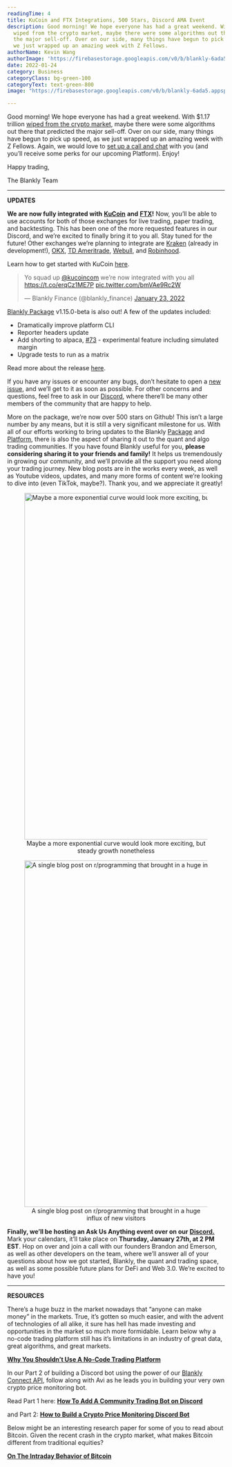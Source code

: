 ```yaml
---
readingTime: 4
title: KuCoin and FTX Integrations, 500 Stars, Discord AMA Event
description: Good morning! We hope everyone has had a great weekend. With $1.17 trillion
  wiped from the crypto market, maybe there were some algorithms out there that predicted
  the major sell-off. Over on our side, many things have begun to pick up speed, as
  we just wrapped up an amazing week with Z Fellows.
authorName: Kevin Wang
authorImage: 'https://firebasestorage.googleapis.com/v0/b/blankly-6ada5.appspot.com/o/headshots%2Fwangkevin.png?alt=media&token=cc3f875e-c5dc-48ee-bff4-865b23c16310'
date: 2022-01-24
category: Business
categoryClass: bg-green-100
categoryText: text-green-800
image: "https://firebasestorage.googleapis.com/v0/b/blankly-6ada5.appspot.com/o/blog%2Fimages%2Fkucoin-and-ftx-integrations-500-stars-discord-ama-event%2Fhttps___bucketeer-e05bbc84-baa3-437e-9518-adb32be77984.s3.amazonaws.com_public_images_780884e4-6f28-45d9-b621-fdb8abcdde3a_1222x630.png?alt=media&token=ad94f9a8-8536-43ec-8100-05659501235e"

---
```

Good morning! We hope everyone has had a great weekend. With $1.17 trillion [wiped from the crypto market](https://www.bloomberg.com/news/articles/2022-01-21/crypto-meltdown-erases-more-than-1-trillion-in-market-value?srnd=premium), maybe there were some algorithms out there that predicted the major sell-off. Over on our side, many things have begun to pick up speed, as we just wrapped up an amazing week with Z Fellows. Again, we would love to [set up a call and chat](https://calendly.com/blankly) with you (and you’ll receive some perks for our upcoming Platform). Enjoy! 

Happy trading,

The Blankly Team

<hr>

**UPDATES**

**We are now fully integrated with** [**KuCoin**](https://www.kucoin.com/) **and** [**FTX**](https://ftx.com/en)**!** Now, you’ll be able to use accounts for both of those exchanges for live trading, paper trading, and backtesting. This has been one of the more requested features in our Discord, and we’re excited to finally bring it to you all. Stay tuned for the future! Other exchanges we’re planning to integrate are [Kraken](https://www.kraken.com/en-us/) (already in development!), [OKX](https://www.okx.com/), [TD Ameritrade](https://www.tdameritrade.com/), [Webull](https://www.webull.com/), and [Robinhood](https://robinhood.com/). 

Learn how to get started with KuCoin [here](https://blankly.finance/blankly-kucoin).

<blockquote class="twitter-tweet tw-align-center"><p lang="en" dir="ltr">Yo squad up <a href="https://twitter.com/kucoincom?ref_src=twsrc%5Etfw">@kucoincom</a> we’re now integrated with you all <a href="https://t.co/erqCz1ME7P">https://t.co/erqCz1ME7P</a> <a href="https://t.co/bmVAe9Rc2W">pic.twitter.com/bmVAe9Rc2W</a></p>&mdash; Blankly Finance (@blankly_finance) <a href="https://twitter.com/blankly_finance/status/1485122966681759745?ref_src=twsrc%5Etfw">January 23, 2022</a></blockquote> <script async src="https://platform.twitter.com/widgets.js" charset="utf-8"></script>

[Blankly Package](https://package.blankly.finance) v1.15.0-beta is also out! A few of the updates included: 

* Dramatically improve platform CLI
* Reporter headers update
* Add shorting to alpaca, [#73](https://github.com/Blankly-Finance/Blankly/issues/73) - experimental feature including simulated margin
* Upgrade tests to run as a matrix

Read more about the release [here](https://github.com/Blankly-Finance/Blankly/releases/tag/v1.15.0-beta).

If you have any issues or encounter any bugs, don’t hesitate to open a [new issue](https://github.com/Blankly-Finance/Blankly/issues), and we’ll get to it as soon as possible. For other concerns and questions, feel free to ask in our [Discord](https://discord.gg/kS7Rk6knzU), where there’ll be many other members of the community that are happy to help.

More on the package, we’re now over 500 stars on Github! This isn’t a large number by any means, but it is still a very significant milestone for us. With all of our efforts working to bring updates to the Blankly [Package](https://github.com/Blankly-Finance/Blankly) and [Platform](https://blankly.finance), there is also the aspect of sharing it out  to the quant and algo trading communities. If you have found Blankly useful for you, **please considering sharing it to your friends and family!** It helps us tremendously in growing our community, and we’ll provide all the support you need along your trading journey. New blog posts are in the works every week, as well as Youtube videos, updates, and many more forms of content we’re looking to dive into (even TikTok, maybe?). Thank you, and we appreciate it greatly! 

<figure>
  <img src="https://firebasestorage.googleapis.com/v0/b/blankly-6ada5.appspot.com/o/blog%2Fimages%2Fkucoin-and-ftx-integrations-500-stars-discord-ama-event%2Fstar-history-2022124.png?alt=media&token=3a313f2b-2b26-4ee1-90a0-c552ba9ccbc7" alt="Maybe a more exponential curve would look more exciting, but steady growth nonetheless" width="800" loading="lazy">
  <figcaption align="center">Maybe a more exponential curve would look more exciting, but steady growth nonetheless</figcaption>
</figure>

<figure>
  <img src="https://firebasestorage.googleapis.com/v0/b/blankly-6ada5.appspot.com/o/blog%2Fimages%2Fkucoin-and-ftx-integrations-500-stars-discord-ama-event%2Fhttps___bucketeer-e05bbc84-baa3-437e-9518-adb32be77984.s3.amazonaws.com_public_images_780884e4-6f28-45d9-b621-fdb8abcdde3a_1222x630.png?alt=media&token=ad94f9a8-8536-43ec-8100-05659501235e" alt=" A single blog post on r/programming that brought in a huge influx of new visitors" width="800" loading="lazy">
  <figcaption align="center">A single blog post on r/programming that brought in a huge influx of new visitors</figcaption>
</figure>

**Finally, we’ll be hosting an Ask Us Anything event over on our** [**Discord.**](https://discord.gg/kS7Rk6knzU) Mark your calendars, it’ll take place on **Thursday, January 27th, at 2 PM EST**. Hop on over and join a call with our founders Brandon and Emerson, as well as other developers on the team, where we’ll answer all of your questions about how we got started, Blankly, the quant and trading space, as well as some possible future plans for DeFi and Web 3.0. We’re excited to have you! 

<hr>

**RESOURCES**

There’s a huge buzz in the market nowadays that “anyone can make money” in the markets. True, it’s gotten so much easier, and with the advent of technologies of all alike, it sure has hell has made investing and opportunities in the market so much more formidable. Learn below why a no-code trading platform still has it’s limitations in an industry of great data, great algorithms, and great markets.

[**Why You Shouldn’t Use A No-Code Trading Platform**](https://blankly.finance/why-you-shouldn-t-use-a-no-code-trading-platform)

In our Part 2 of building a Discord bot using the power of our [Blankly Connect API](https://blankly.finance/products/api), follow along with Avi as he leads you in building your very own crypto price monitoring bot. 

Read Part 1 here: [**How To Add A Community Trading Bot on Discord**](https://blankly.finance/how-to-add-a-community-trading-bot-on-discord/)

and Part 2: [**How to Build a Crypto Price Monitoring Discord Bot**](https://blankly.finance/how-to-build-a-crypto-price-monitoring-discord-bot)

Below might be an interesting research paper for some of you to read about Bitcoin. Given the recent crash in the crypto market, what makes Bitcoin different from traditional equities? 

[**On The Intraday Behavior of Bitcoin**](https://ledger.pitt.edu/ojs/ledger/article/view/213/212)